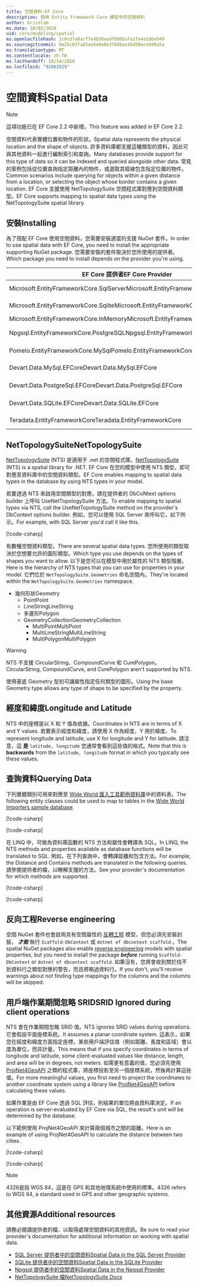 ```yaml
---
title: 空間資料-EF Core
description: 使用 Entity Framework Core 模型中的空間資料
author: bricelam
ms.date: 10/02/2020
uid: core/modeling/spatial
ms.openlocfilehash: 2c0cd7a8acf7e4b58eadf8805afa1fe4a1d6e949
ms.sourcegitcommit: 0a25c03fa65ae6e0e0e3f66bac48d59eceb96a5a
ms.translationtype: MT
ms.contentlocale: zh-TW
ms.lasthandoff: 10/14/2020
ms.locfileid: "92063929"
---
```

# <a name="spatial-data"></a><span data-ttu-id="54c33-103">空間資料</span><span class="sxs-lookup"><span data-stu-id="54c33-103">Spatial Data</span></span>

> [!NOTE]
> <span data-ttu-id="54c33-104">這項功能已在 EF Core 2.2 中新增。</span><span class="sxs-lookup"><span data-stu-id="54c33-104">This feature was added in EF Core 2.2.</span></span>

<span data-ttu-id="54c33-105">空間資料代表實體位置和物件的形狀。</span><span class="sxs-lookup"><span data-stu-id="54c33-105">Spatial data represents the physical location and the shape of objects.</span></span> <span data-ttu-id="54c33-106">許多資料庫都支援這種類型的資料，因此可與其他資料一起進行編制索引和查詢。</span><span class="sxs-lookup"><span data-stu-id="54c33-106">Many databases provide support for this type of data so it can be indexed and queried alongside other data.</span></span> <span data-ttu-id="54c33-107">常見的案例包括從位置查詢指定距離內的物件，或選取其框線包含指定位置的物件。</span><span class="sxs-lookup"><span data-stu-id="54c33-107">Common scenarios include querying for objects within a given distance from a location, or selecting the object whose border contains a given location.</span></span> <span data-ttu-id="54c33-108">EF Core 支援使用 NetTopologySuite 空間程式庫對應到空間資料類型。</span><span class="sxs-lookup"><span data-stu-id="54c33-108">EF Core supports mapping to spatial data types using the NetTopologySuite spatial library.</span></span>

## <a name="installing"></a><span data-ttu-id="54c33-109">安裝</span><span class="sxs-lookup"><span data-stu-id="54c33-109">Installing</span></span>

<span data-ttu-id="54c33-110">為了搭配 EF Core 使用空間資料，您需要安裝適當的支援 NuGet 套件。</span><span class="sxs-lookup"><span data-stu-id="54c33-110">In order to use spatial data with EF Core, you need to install the appropriate supporting NuGet package.</span></span> <span data-ttu-id="54c33-111">您需要安裝的套件取決於您所使用的提供者。</span><span class="sxs-lookup"><span data-stu-id="54c33-111">Which package you need to install depends on the provider you're using.</span></span>

<span data-ttu-id="54c33-112">EF Core 提供者</span><span class="sxs-lookup"><span data-stu-id="54c33-112">EF Core Provider</span></span>                        | <span data-ttu-id="54c33-113">空間 NuGet 套件</span><span class="sxs-lookup"><span data-stu-id="54c33-113">Spatial NuGet Package</span></span>
--------------------------------------- | ---------------------
<span data-ttu-id="54c33-114">Microsoft.EntityFrameworkCore.SqlServer</span><span class="sxs-lookup"><span data-stu-id="54c33-114">Microsoft.EntityFrameworkCore.SqlServer</span></span> | [<span data-ttu-id="54c33-115">Microsoft.entityframeworkcore SqlServer. NetTopologySuite</span><span class="sxs-lookup"><span data-stu-id="54c33-115">Microsoft.EntityFrameworkCore.SqlServer.NetTopologySuite</span></span>](https://www.nuget.org/packages/Microsoft.EntityFrameworkCore.SqlServer.NetTopologySuite)
<span data-ttu-id="54c33-116">Microsoft.EntityFrameworkCore.Sqlite</span><span class="sxs-lookup"><span data-stu-id="54c33-116">Microsoft.EntityFrameworkCore.Sqlite</span></span>    | [<span data-ttu-id="54c33-117">Microsoft.entityframeworkcore. Sqlite. NetTopologySuite</span><span class="sxs-lookup"><span data-stu-id="54c33-117">Microsoft.EntityFrameworkCore.Sqlite.NetTopologySuite</span></span>](https://www.nuget.org/packages/Microsoft.EntityFrameworkCore.Sqlite.NetTopologySuite)
<span data-ttu-id="54c33-118">Microsoft.EntityFrameworkCore.InMemory</span><span class="sxs-lookup"><span data-stu-id="54c33-118">Microsoft.EntityFrameworkCore.InMemory</span></span>  | [<span data-ttu-id="54c33-119">NetTopologySuite</span><span class="sxs-lookup"><span data-stu-id="54c33-119">NetTopologySuite</span></span>](https://www.nuget.org/packages/NetTopologySuite)
<span data-ttu-id="54c33-120">Npgsql.EntityFrameworkCore.PostgreSQL</span><span class="sxs-lookup"><span data-stu-id="54c33-120">Npgsql.EntityFrameworkCore.PostgreSQL</span></span>   | [<span data-ttu-id="54c33-121">Npgsql. Microsoft.entityframeworkcore. 于 postgresql. NetTopologySuite</span><span class="sxs-lookup"><span data-stu-id="54c33-121">Npgsql.EntityFrameworkCore.PostgreSQL.NetTopologySuite</span></span>](https://www.nuget.org/packages/Npgsql.EntityFrameworkCore.PostgreSQL.NetTopologySuite)
<span data-ttu-id="54c33-122">Pomelo.EntityFrameworkCore.MySql</span><span class="sxs-lookup"><span data-stu-id="54c33-122">Pomelo.EntityFrameworkCore.MySql</span></span>        | [<span data-ttu-id="54c33-123">Pomelo. Microsoft.entityframeworkcore. NetTopologySuite</span><span class="sxs-lookup"><span data-stu-id="54c33-123">Pomelo.EntityFrameworkCore.MySql.NetTopologySuite</span></span>](https://www.nuget.org/packages/Pomelo.EntityFrameworkCore.MySql.NetTopologySuite)
<span data-ttu-id="54c33-124">Devart.Data.MySql.EFCore</span><span class="sxs-lookup"><span data-stu-id="54c33-124">Devart.Data.MySql.EFCore</span></span>                | [<span data-ttu-id="54c33-125">Devart. EFCore. NetTopologySuite</span><span class="sxs-lookup"><span data-stu-id="54c33-125">Devart.Data.MySql.EFCore.NetTopologySuite</span></span>](https://www.nuget.org/packages/Devart.Data.MySql.EFCore.NetTopologySuite)
<span data-ttu-id="54c33-126">Devart.Data.PostgreSql.EFCore</span><span class="sxs-lookup"><span data-stu-id="54c33-126">Devart.Data.PostgreSql.EFCore</span></span>           | [<span data-ttu-id="54c33-127">Devart. 于 postgresql. EFCore. NetTopologySuite</span><span class="sxs-lookup"><span data-stu-id="54c33-127">Devart.Data.PostgreSql.EFCore.NetTopologySuite</span></span>](https://www.nuget.org/packages/Devart.Data.PostgreSql.EFCore.NetTopologySuite)
<span data-ttu-id="54c33-128">Devart.Data.SQLite.EFCore</span><span class="sxs-lookup"><span data-stu-id="54c33-128">Devart.Data.SQLite.EFCore</span></span>               | [<span data-ttu-id="54c33-129">Devart. EFCore. NetTopologySuite</span><span class="sxs-lookup"><span data-stu-id="54c33-129">Devart.Data.SQLite.EFCore.NetTopologySuite</span></span>](https://www.nuget.org/packages/Devart.Data.SQLite.EFCore.NetTopologySuite)
<span data-ttu-id="54c33-130">Teradata.EntityFrameworkCore</span><span class="sxs-lookup"><span data-stu-id="54c33-130">Teradata.EntityFrameworkCore</span></span>            | [<span data-ttu-id="54c33-131">Teradata. Microsoft.entityframeworkcore. NetTopologySuite</span><span class="sxs-lookup"><span data-stu-id="54c33-131">Teradata.EntityFrameworkCore.NetTopologySuite</span></span>](https://www.nuget.org/packages/Teradata.EntityFrameworkCore.NetTopologySuite)

## <a name="nettopologysuite"></a><span data-ttu-id="54c33-132">NetTopologySuite</span><span class="sxs-lookup"><span data-stu-id="54c33-132">NetTopologySuite</span></span>

<span data-ttu-id="54c33-133">[NetTopologySuite](https://nettopologysuite.github.io/NetTopologySuite/) (NTS) 是適用于 .net 的空間程式庫。</span><span class="sxs-lookup"><span data-stu-id="54c33-133">[NetTopologySuite](https://nettopologysuite.github.io/NetTopologySuite/) (NTS) is a spatial library for .NET.</span></span> <span data-ttu-id="54c33-134">EF Core 在您的模型中使用 NTS 類型，即可對應至資料庫中的空間資料類型。</span><span class="sxs-lookup"><span data-stu-id="54c33-134">EF Core enables mapping to spatial data types in the database by using NTS types in your model.</span></span>

<span data-ttu-id="54c33-135">若要透過 NTS 來啟用空間類型的對應，請在提供者的 DbCoNtext options builder 上呼叫 UseNetTopologySuite 方法。</span><span class="sxs-lookup"><span data-stu-id="54c33-135">To enable mapping to spatial types via NTS, call the UseNetTopologySuite method on the provider's DbContext options builder.</span></span> <span data-ttu-id="54c33-136">例如，您可以使用 SQL Server 來呼叫它，如下所示。</span><span class="sxs-lookup"><span data-stu-id="54c33-136">For example, with SQL Server you'd call it like this.</span></span>

[!code-csharp[](../../../samples/core/Spatial/SqlServer/Models/WideWorldImportersContext.cs?name=snippet_UseNetTopologySuite)]

<span data-ttu-id="54c33-137">有數種空間資料類型。</span><span class="sxs-lookup"><span data-stu-id="54c33-137">There are several spatial data types.</span></span> <span data-ttu-id="54c33-138">您所使用的類型取決於您想要允許的圖形類型。</span><span class="sxs-lookup"><span data-stu-id="54c33-138">Which type you use depends on the types of shapes you want to allow.</span></span> <span data-ttu-id="54c33-139">以下是您可以在模型中用於屬性的 NTS 類型階層。</span><span class="sxs-lookup"><span data-stu-id="54c33-139">Here is the hierarchy of NTS types that you can use for properties in your model.</span></span> <span data-ttu-id="54c33-140">它們位於 `NetTopologySuite.Geometries` 命名空間內。</span><span class="sxs-lookup"><span data-stu-id="54c33-140">They're located within the `NetTopologySuite.Geometries` namespace.</span></span>

* <span data-ttu-id="54c33-141">幾何形狀</span><span class="sxs-lookup"><span data-stu-id="54c33-141">Geometry</span></span>
  * <span data-ttu-id="54c33-142">Point</span><span class="sxs-lookup"><span data-stu-id="54c33-142">Point</span></span>
  * <span data-ttu-id="54c33-143">LineString</span><span class="sxs-lookup"><span data-stu-id="54c33-143">LineString</span></span>
  * <span data-ttu-id="54c33-144">多邊形</span><span class="sxs-lookup"><span data-stu-id="54c33-144">Polygon</span></span>
  * <span data-ttu-id="54c33-145">GeometryCollection</span><span class="sxs-lookup"><span data-stu-id="54c33-145">GeometryCollection</span></span>
    * <span data-ttu-id="54c33-146">MultiPoint</span><span class="sxs-lookup"><span data-stu-id="54c33-146">MultiPoint</span></span>
    * <span data-ttu-id="54c33-147">MultiLineString</span><span class="sxs-lookup"><span data-stu-id="54c33-147">MultiLineString</span></span>
    * <span data-ttu-id="54c33-148">MultiPolygon</span><span class="sxs-lookup"><span data-stu-id="54c33-148">MultiPolygon</span></span>

> [!WARNING]
> <span data-ttu-id="54c33-149">NTS 不支援 CircularString、CompoundCurve 和 CurePolygon。</span><span class="sxs-lookup"><span data-stu-id="54c33-149">CircularString, CompoundCurve, and CurePolygon aren't supported by NTS.</span></span>

<span data-ttu-id="54c33-150">使用基底 Geometry 型別可讓屬性指定任何類型的圖形。</span><span class="sxs-lookup"><span data-stu-id="54c33-150">Using the base Geometry type allows any type of shape to be specified by the property.</span></span>

## <a name="longitude-and-latitude"></a><span data-ttu-id="54c33-151">經度和緯度</span><span class="sxs-lookup"><span data-stu-id="54c33-151">Longitude and Latitude</span></span>

<span data-ttu-id="54c33-152">NTS 中的座標是以 X 和 Y 值為依據。</span><span class="sxs-lookup"><span data-stu-id="54c33-152">Coordinates in NTS are in terms of X and Y values.</span></span> <span data-ttu-id="54c33-153">若要表示經度和緯度，請使用 X 作為經度，Y 用於緯度。</span><span class="sxs-lookup"><span data-stu-id="54c33-153">To represent longitude and latitude, use X for longitude and Y for latitude.</span></span> <span data-ttu-id="54c33-154">請注意，這 **是** `latitude, longitude` 您通常會看到這些值的格式。</span><span class="sxs-lookup"><span data-stu-id="54c33-154">Note that this is **backwards** from the `latitude, longitude` format in which you typically see these values.</span></span>

## <a name="querying-data"></a><span data-ttu-id="54c33-155">查詢資料</span><span class="sxs-lookup"><span data-stu-id="54c33-155">Querying Data</span></span>

<span data-ttu-id="54c33-156">下列實體類別可用來對應至 [Wide World 匯入工具範例資料庫](https://go.microsoft.com/fwlink/?LinkID=800630)中的資料表。</span><span class="sxs-lookup"><span data-stu-id="54c33-156">The following entity classes could be used to map to tables in the [Wide World Importers sample database](https://go.microsoft.com/fwlink/?LinkID=800630).</span></span>

[!code-csharp[](../../../samples/core/Spatial/SqlServer/Models/City.cs?name=snippet_City)]

[!code-csharp[](../../../samples/core/Spatial/SqlServer/Models/Country.cs?name=snippet_Country)]

<span data-ttu-id="54c33-157">在 LINQ 中，可做為資料庫函數的 NTS 方法和屬性會轉譯為 SQL。</span><span class="sxs-lookup"><span data-stu-id="54c33-157">In LINQ, the NTS methods and properties available as database functions will be translated to SQL.</span></span> <span data-ttu-id="54c33-158">例如，在下列查詢中，會轉譯距離和包含方法。</span><span class="sxs-lookup"><span data-stu-id="54c33-158">For example, the Distance and Contains methods are translated in the following queries.</span></span> <span data-ttu-id="54c33-159">請參閱提供者的檔，以瞭解支援的方法。</span><span class="sxs-lookup"><span data-stu-id="54c33-159">See your provider's documentation for which methods are supported.</span></span>

[!code-csharp[](../../../samples/core/Spatial/SqlServer/Program.cs?name=snippet_Distance)]

[!code-csharp[](../../../samples/core/Spatial/SqlServer/Program.cs?name=snippet_Contains)]

## <a name="reverse-engineering"></a><span data-ttu-id="54c33-160">反向工程</span><span class="sxs-lookup"><span data-stu-id="54c33-160">Reverse engineering</span></span>

<span data-ttu-id="54c33-161">空間 NuGet 套件也會啟用具有空間屬性的 [反轉工程](xref:core/managing-schemas/scaffolding) 模型，但您必須先安裝封裝， ***才能*** 執行 `Scaffold-DbContext` 或 `dotnet ef dbcontext scaffold` 。</span><span class="sxs-lookup"><span data-stu-id="54c33-161">The spatial NuGet packages also enable [reverse engineering](xref:core/managing-schemas/scaffolding) models with spatial properties, but you need to install the package ***before*** running `Scaffold-DbContext` or `dotnet ef dbcontext scaffold`.</span></span> <span data-ttu-id="54c33-162">如果沒有，您將會收到關於找不到資料行之類型對應的警告，而且將略過資料行。</span><span class="sxs-lookup"><span data-stu-id="54c33-162">If you don't, you'll receive warnings about not finding type mappings for the columns and the columns will be skipped.</span></span>

## <a name="srid-ignored-during-client-operations"></a><span data-ttu-id="54c33-163">用戶端作業期間忽略 SRID</span><span class="sxs-lookup"><span data-stu-id="54c33-163">SRID Ignored during client operations</span></span>

<span data-ttu-id="54c33-164">NTS 會在作業期間忽略 SRID 值。</span><span class="sxs-lookup"><span data-stu-id="54c33-164">NTS ignores SRID values during operations.</span></span> <span data-ttu-id="54c33-165">它會假設平面座標系統。</span><span class="sxs-lookup"><span data-stu-id="54c33-165">It assumes a planar coordinate system.</span></span> <span data-ttu-id="54c33-166">這表示，如果您在經度和緯度方面指定座標，某些用戶端評估值（例如距離、長度和區域）會以度為單位，而非計量。</span><span class="sxs-lookup"><span data-stu-id="54c33-166">This means that if you specify coordinates in terms of longitude and latitude, some client-evaluated values like distance, length, and area will be in degrees, not meters.</span></span> <span data-ttu-id="54c33-167">如需更有意義的值，您必須先使用 [ProjNet4GeoAPI](https://github.com/NetTopologySuite/ProjNet4GeoAPI) 之類的程式庫，將座標投影至另一個座標系統，然後再計算這些值。</span><span class="sxs-lookup"><span data-stu-id="54c33-167">For more meaningful values, you first need to project the coordinates to another coordinate system using a library like [ProjNet4GeoAPI](https://github.com/NetTopologySuite/ProjNet4GeoAPI) before calculating these values.</span></span>

<span data-ttu-id="54c33-168">如果作業是由 EF Core 透過 SQL 評估，則結果的單位將由資料庫決定。</span><span class="sxs-lookup"><span data-stu-id="54c33-168">If an operation is server-evaluated by EF Core via SQL, the result's unit will be determined by the database.</span></span>

<span data-ttu-id="54c33-169">以下範例使用 ProjNet4GeoAPI 來計算兩個城市之間的距離。</span><span class="sxs-lookup"><span data-stu-id="54c33-169">Here is an example of using ProjNet4GeoAPI to calculate the distance between two cities.</span></span>

[!code-csharp[](../../../samples/core/Spatial/Projections/GeometryExtensions.cs?name=snippet_GeometryExtensions)]

[!code-csharp[](../../../samples/core/Spatial/Projections/Program.cs?name=snippet_ProjectTo)]

> [!NOTE]
> <span data-ttu-id="54c33-170">4326是指 WGS 84，這是在 GPS 和其他地理系統中使用的標準。</span><span class="sxs-lookup"><span data-stu-id="54c33-170">4326 refers to WGS 84, a standard used in GPS and other geographic systems.</span></span>

## <a name="additional-resources"></a><span data-ttu-id="54c33-171">其他資源</span><span class="sxs-lookup"><span data-stu-id="54c33-171">Additional resources</span></span>

<span data-ttu-id="54c33-172">請務必閱讀提供者的檔，以取得處理空間資料的其他資訊。</span><span class="sxs-lookup"><span data-stu-id="54c33-172">Be sure to read your provider's documentation for additional information on working with spatial data.</span></span>

* [<span data-ttu-id="54c33-173">SQL Server 提供者中的空間資料</span><span class="sxs-lookup"><span data-stu-id="54c33-173">Spatial Data in the SQL Server Provider</span></span>](xref:core/providers/sql-server/spatial)
* [<span data-ttu-id="54c33-174">SQLite 提供者中的空間資料</span><span class="sxs-lookup"><span data-stu-id="54c33-174">Spatial Data in the SQLite Provider</span></span>](xref:core/providers/sqlite/spatial)
* [<span data-ttu-id="54c33-175">Npgsql 提供者中的空間資料</span><span class="sxs-lookup"><span data-stu-id="54c33-175">Spatial Data in the Npgsql Provider</span></span>](https://www.npgsql.org/efcore/mapping/nts.html)
* [<span data-ttu-id="54c33-176">NetTopologySuite 檔</span><span class="sxs-lookup"><span data-stu-id="54c33-176">NetTopologySuite Docs</span></span>](https://nettopologysuite.github.io/NetTopologySuite/)
